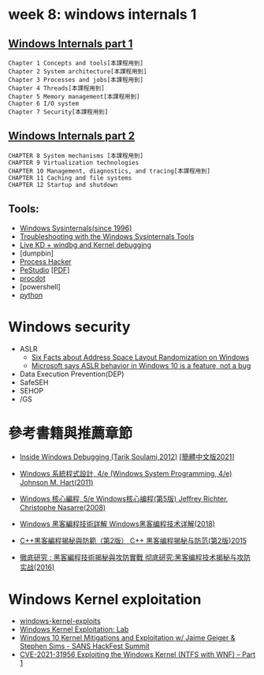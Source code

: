 # week 8: windows internals 1

## [Windows Internals part 1](https://www.microsoftpressstore.com/store/windows-internals-part-1-system-architecture-processes-9780735684188)
```
Chapter 1 Concepts and tools[本課程用到]
Chapter 2 System architecture[本課程用到]
Chapter 3 Processes and jobs[本課程用到]
Chapter 4 Threads[本課程用到]
Chapter 5 Memory management[本課程用到]
Chapter 6 I/O system
Chapter 7 Security[本課程用到]
```
## [Windows Internals part 2](https://www.microsoftpressstore.com/store/windows-internals-part-2-9780135462331)
```
CHAPTER 8 System mechanisms [本課程用到]
CHAPTER 9 Virtualization technologies 
CHAPTER 10 Management, diagnostics, and tracing[本課程用到]
CHAPTER 11 Caching and file systems 
CHAPTER 12 Startup and shutdown  
```
## Tools:
- [Windows Sysinternals(since 1996)](https://docs.microsoft.com/en-us/sysinternals/)
- [Troubleshooting with the Windows Sysinternals Tools](https://docs.microsoft.com/en-us/sysinternals/resources/troubleshooting-book)
- [Live KD + windbg and Kernel debugging]()
- [dumpbin]
- [Process Hacker](https://processhacker.sourceforge.io/)
- [PeStudio](https://www.winitor.com/)  [[PDF]](https://www.winitor.com/pdf/pestudio.pdf)
- [procdot](https://www.procdot.com/)
- [powershell]
- [python]()


# Windows security
- ASLR
  - [Six Facts about Address Space Layout Randomization on Windows](https://www.fireeye.com/blog/threat-research/2020/03/six-facts-about-address-space-layout-randomization-on-windows.html)
  - [Microsoft says ASLR behavior in Windows 10 is a feature, not a bug](https://www.zdnet.com/article/microsoft-says-aslr-behavior-in-windows-10-is-a-feature-not-a-bug/)
- Data Execution Prevention(DEP)
- SafeSEH
- SEHOP
- /GS


# 參考書籍與推薦章節

- [Inside Windows Debugging (Tarik Soulami,2012)](https://www.tenlong.com.tw/products/9780735662780) [[簡體中文版2021]](https://www.tenlong.com.tw/products/9787115501486)
- [Windows 系統程式設計, 4/e (Windows System Programming, 4/e) Johnson M. Hart(2011)](https://www.tenlong.com.tw/products/9789862761946)
- [Windows 核心編程, 5/e Windows核心编程(第5版) Jeffrey Richter, Christophe Nasarre(2008)](https://www.tenlong.com.tw/products/9787302184003)

- [Windows 黑客編程技術詳解 Windows黑客编程技术详解(2018)](https://www.tenlong.com.tw/products/9787115499240)
- [C++黑客編程揭秘與防範（第2版） C++ 黑客编程揭秘与防范(第2版)2015](https://www.tenlong.com.tw/products/9787115380579)
- [徹底研究 : 黑客編程技術揭秘與攻防實戰 彻底研究:黑客编程技术揭秘与攻防实战(2016)](https://www.tenlong.com.tw/products/9787113219864)

# Windows Kernel exploitation
 - [windows-kernel-exploits](https://github.com/SecWiki/windows-kernel-exploits)
 - [Windows Kernel Exploitation: Lab](https://fluidattacks.com/blog/windows-kernel-debugging/)
 - [Windows 10 Kernel Mitigations and Exploitation w/ Jaime Geiger & Stephen Sims - SANS HackFest Summit](https://www.youtube.com/watch?v=7O5WV3T32qE)
 - [CVE-2021-31956 Exploiting the Windows Kernel (NTFS with WNF) – Part 1](https://research.nccgroup.com/2021/07/15/cve-2021-31956-exploiting-the-windows-kernel-ntfs-with-wnf-part-1/)

